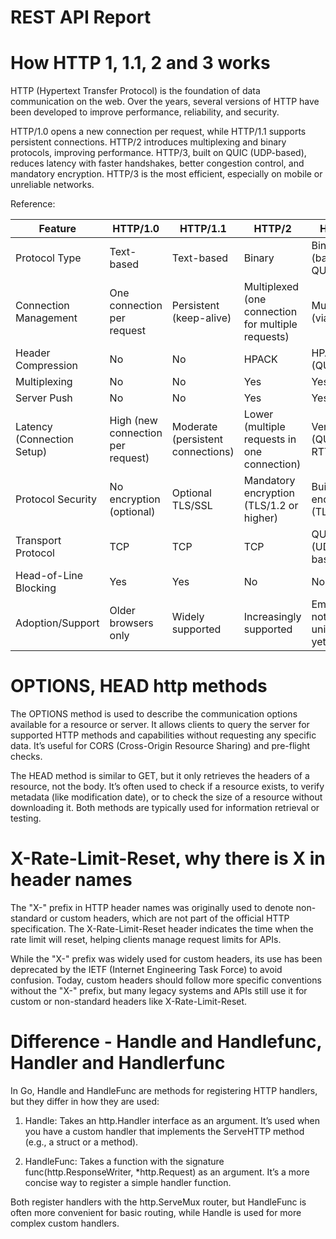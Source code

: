 # REST API Report

# How HTTP  1, 1.1, 2 and 3 works

HTTP (Hypertext Transfer Protocol) is the foundation of data communication on the web. Over the years, several versions of HTTP have been developed to improve performance, reliability, and security.

HTTP/1.0 opens a new connection per request, while HTTP/1.1 supports persistent connections. HTTP/2 introduces multiplexing and binary protocols, improving performance. HTTP/3, built on QUIC (UDP-based), reduces latency with faster handshakes, better congestion control, and mandatory encryption. HTTP/3 is the most efficient, especially on mobile or unreliable networks.

Reference:

| Feature                    | HTTP/1.0                          | HTTP/1.1                          | HTTP/2                                             | HTTP/3                        |
| -------------------------- | --------------------------------- | --------------------------------- | -------------------------------------------------- | ----------------------------- |
| Protocol Type              | Text-based                        | Text-based                        | Binary                                             | Binary (based on QUIC)        |
| Connection Management      | One connection per request        | Persistent (keep-alive)           | Multiplexed (one connection for multiple requests) | Multiplexed (via QUIC)        |
| Header Compression         | No                                | No                                | HPACK                                              | HPACK (QUIC)                  |
| Multiplexing               | No                                | No                                | Yes                                                | Yes                           |
| Server Push                | No                                | No                                | Yes                                                | Yes                           |
| Latency (Connection Setup) | High (new connection per request) | Moderate (persistent connections) | Lower (multiple requests in one connection)        | Very Low (QUIC's 0-RTT)       |
| Protocol Security          | No encryption (optional)          | Optional TLS/SSL                  | Mandatory encryption (TLS/1.2 or higher)           | Built-in encryption (TLS 1.3) |
| Transport Protocol         | TCP                               | TCP                               | TCP                                                | QUIC (UDP-based)              |
| Head-of-Line Blocking      | Yes                               | Yes                               | No                                                 | No                            |
| Adoption/Support           | Older browsers only               | Widely supported                  | Increasingly supported                             | Emerging, not universal yet   |

# OPTIONS, HEAD http methods

The OPTIONS method is used to describe the communication options available for a resource or server. It allows clients to query the server for supported HTTP methods and capabilities without requesting any specific data. It’s useful for CORS (Cross-Origin Resource Sharing) and pre-flight checks.

The HEAD method is similar to GET, but it only retrieves the headers of a resource, not the body. It’s often used to check if a resource exists, to verify metadata (like modification date), or to check the size of a resource without downloading it. Both methods are typically used for information retrieval or testing.

# X-Rate-Limit-Reset, why there is X in header names

The "X-" prefix in HTTP header names was originally used to denote non-standard or custom headers, which are not part of the official HTTP specification. The X-Rate-Limit-Reset header indicates the time when the rate limit will reset, helping clients manage request limits for APIs.

While the "X-" prefix was widely used for custom headers, its use has been deprecated by the IETF (Internet Engineering Task Force) to avoid confusion. Today, custom headers should follow more specific conventions without the "X-" prefix, but many legacy systems and APIs still use it for custom or non-standard headers like X-Rate-Limit-Reset.

# Difference - Handle and Handlefunc, Handler and Handlerfunc

In Go, Handle and HandleFunc are methods for registering HTTP handlers, but they differ in how they are used:

1. Handle: Takes an http.Handler interface as an argument. It’s used when you have a custom handler that implements the ServeHTTP method (e.g., a struct or a method).

2. HandleFunc: Takes a function with the signature func(http.ResponseWriter, *http.Request) as an argument. It’s a more concise way to register a simple handler function.

Both register handlers with the http.ServeMux router, but HandleFunc is often more convenient for basic routing, while Handle is used for more complex custom handlers.

